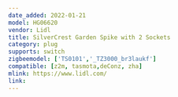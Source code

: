```yaml
---
date_added: 2022-01-21
model: HG06620
vendor: Lidl
title: SilverCrest Garden Spike with 2 Sockets
category: plug
supports: switch
zigbeemodel: ['TS0101','_TZ3000_br3laukf']
compatible: [z2m, tasmota,deConz, zha]
mlink: https://www.lidl.com/
link: 
---
```

